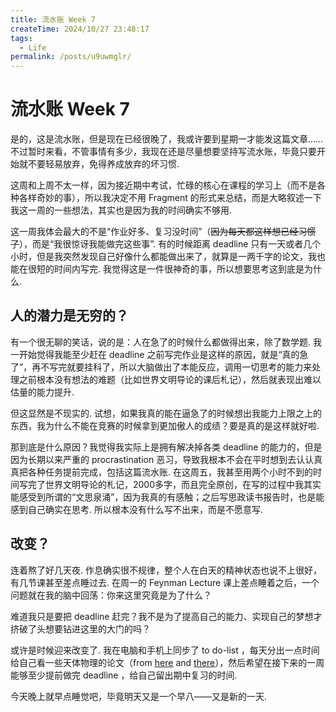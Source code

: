 ```yaml
---
title: 流水账 Week 7
createTime: 2024/10/27 23:48:17
tags:
  - Life
permalink: /posts/u9uwmglr/
---
```


# 流水账 Week 7

是的，这是流水账，但是现在已经很晚了，我或许要到星期一才能发这篇文章……不过暂时来看，不管事情有多少，我现在还是尽量想要坚持写流水账，毕竟只要开始就不要轻易放弃，免得养成放弃的坏习惯.

这周和上周不太一样，因为接近期中考试，忙碌的核心在课程的学习上（而不是各种各样奇妙的事），所以我决定不用 Fragment 的形式来总结，而是大略叙述一下我这一周的一些想法，其实也是因为我的时间确实不够用.

这一周我体会最大的不是“作业好多、复习没时间”（<s>因为每天都这样想已经习惯了</s>），而是“我很惊讶我能做完这些事”. 有的时候距离 deadline 只有一天或者几个小时，但是我突然发现自己好像什么都能做出来了，就算是一两千字的论文，我也能在很短的时间内写完. 我觉得这是一件很神奇的事，所以想要思考这到底是为什么.

## 人的潜力是无穷的？

有一个很无聊的笑话，说的是：人在急了的时候什么都做得出来，除了数学题. 我一开始觉得我能至少赶在 deadline 之前写完作业是这样的原因，就是“真的急了”，再不写完就要挂科了，所以大脑做出了本能反应，调用一切思考的能力来处理之前根本没有想法的难题（比如世界文明导论的课后札记），然后就表现出难以估量的能力提升.

但这显然是不现实的. 试想，如果我真的能在逼急了的时候想出我能力上限之上的东西，我为什么不能在竞赛的时候拿到更加傲人的成绩？要是真的是这样就好啦.

那到底是什么原因？我觉得我实际上是拥有解决掉各类 deadline 的能力的，但是因为长期以来严重的 procrastination 恶习，导致我根本不会在平时想到去认认真真把各种任务提前完成，包括这篇流水账. 在这周五，我甚至用两个小时不到的时间写完了世界文明导论的札记，2000多字，而且完全原创，在写的过程中我其实能感受到所谓的“文思泉涌”，因为我真的有感触；之后写思政读书报告时，也是能感到自己确实在思考. 所以根本没有什么写不出来，而是不愿意写.

## 改变？

连着熬了好几天夜. 作息确实很不规律，整个人在白天的精神状态也说不上很好，有几节课甚至差点睡过去. 在周一的 Feynman Lecture 课上差点睡着之后，一个问题就在我的脑中回荡：你来这里究竟是为了什么？

难道我只是要把 deadline 赶完？我不是为了提高自己的能力、实现自己的梦想才挤破了头想要钻进这里的大门的吗？

或许是时候迎来改变了. 我在电脑和手机上同步了 to do-list ，每天分出一点时间给自己看一些天体物理的论文（from [here](https://chaoli.club/index.php/10022) and [there](https://chaoli.club/index.php/10258)），然后希望在接下来的一周能够至少提前做完 deadline ，给自己留出期中复习的时间.

今天晚上就早点睡觉吧，毕竟明天又是一个早八——又是新的一天.